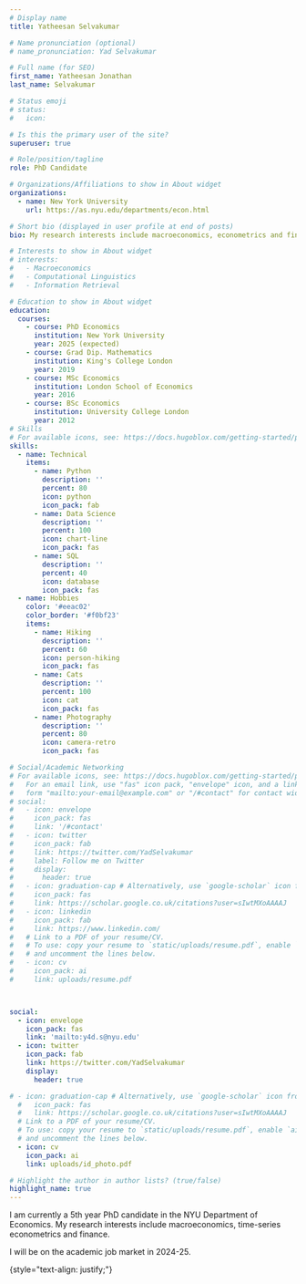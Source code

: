 ```yaml
---
# Display name
title: Yatheesan Selvakumar

# Name pronunciation (optional)
# name_pronunciation: Yad Selvakumar

# Full name (for SEO)
first_name: Yatheesan Jonathan
last_name: Selvakumar

# Status emoji
# status:
#   icon: 

# Is this the primary user of the site?
superuser: true

# Role/position/tagline
role: PhD Candidate

# Organizations/Affiliations to show in About widget
organizations:
  - name: New York University
    url: https://as.nyu.edu/departments/econ.html

# Short bio (displayed in user profile at end of posts)
bio: My research interests include macroeconomics, econometrics and finance

# Interests to show in About widget
# interests:
#   - Macroeconomics  
#   - Computational Linguistics
#   - Information Retrieval

# Education to show in About widget
education:
  courses:
    - course: PhD Economics
      institution: New York University
      year: 2025 (expected)
    - course: Grad Dip. Mathematics
      institution: King's College London
      year: 2019
    - course: MSc Economics
      institution: London School of Economics
      year: 2016
    - course: BSc Economics
      institution: University College London
      year: 2012
# Skills
# For available icons, see: https://docs.hugoblox.com/getting-started/page-builder/#icons
skills:
  - name: Technical
    items:
      - name: Python
        description: ''
        percent: 80
        icon: python
        icon_pack: fab
      - name: Data Science
        description: ''
        percent: 100
        icon: chart-line
        icon_pack: fas
      - name: SQL
        description: ''
        percent: 40
        icon: database
        icon_pack: fas
  - name: Hobbies
    color: '#eeac02'
    color_border: '#f0bf23'
    items:
      - name: Hiking
        description: ''
        percent: 60
        icon: person-hiking
        icon_pack: fas
      - name: Cats
        description: ''
        percent: 100
        icon: cat
        icon_pack: fas
      - name: Photography
        description: ''
        percent: 80
        icon: camera-retro
        icon_pack: fas

# Social/Academic Networking
# For available icons, see: https://docs.hugoblox.com/getting-started/page-builder/#icons
#   For an email link, use "fas" icon pack, "envelope" icon, and a link in the
#   form "mailto:your-email@example.com" or "/#contact" for contact widget.
# social:
#   - icon: envelope
#     icon_pack: fas
#     link: '/#contact'
#   - icon: twitter
#     icon_pack: fab
#     link: https://twitter.com/YadSelvakumar
#     label: Follow me on Twitter
#     display:
#       header: true
#   - icon: graduation-cap # Alternatively, use `google-scholar` icon from `ai` icon pack
#     icon_pack: fas
#     link: https://scholar.google.co.uk/citations?user=sIwtMXoAAAAJ
#   - icon: linkedin
#     icon_pack: fab
#     link: https://www.linkedin.com/
#   # Link to a PDF of your resume/CV.
#   # To use: copy your resume to `static/uploads/resume.pdf`, enable `ai` icons in `params.yaml`,
#   # and uncomment the lines below.
#   - icon: cv
#     icon_pack: ai
#     link: uploads/resume.pdf



social:
  - icon: envelope
    icon_pack: fas
    link: 'mailto:y4d.s@nyu.edu'
  - icon: twitter
    icon_pack: fab
    link: https://twitter.com/YadSelvakumar
    display:
      header: true

# - icon: graduation-cap # Alternatively, use `google-scholar` icon from `ai` icon pack
  #   icon_pack: fas
  #   link: https://scholar.google.co.uk/citations?user=sIwtMXoAAAAJ
  # Link to a PDF of your resume/CV.
  # To use: copy your resume to `static/uploads/resume.pdf`, enable `ai` icons in `params.yaml`,
  # and uncomment the lines below.
  - icon: cv
    icon_pack: ai
    link: uploads/id_photo.pdf

# Highlight the author in author lists? (true/false)
highlight_name: true
---
```


I am currently a 5th year PhD candidate in the NYU Department of Economics. My research interests include macroeconomics, time-series econometrics and finance. 

I will be on the academic job market in 2024-25.


{style="text-align: justify;"}

